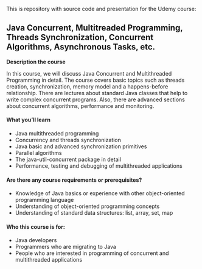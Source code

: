 
This is repository with source code and presentation for the Udemy course:
## **Java Concurrent, Multitreaded Programming, Threads Synchronization, Concurrent Algorithms, Asynchronous Tasks, etc.**

**Description the course**

In this course, we will discuss Java Concurrent and Multithreaded Programming in detail. The course covers basic topics such as threads creation, synchronization, memory model and a happens-before relationship. There are lectures about standard Java classes that help to write complex concurrent programs. Also, there are advanced sections about concurrent algorithms, performance and monitoring.

#### What you’ll learn

-   Java multithreaded programming
-   Concurrency and threads synchronization
-   Java basic and advanced synchronization primitives
-   Parallel algorithms
-   The java-util-concurrent package in detail
-   Performance, testing and debugging of multithreaded applications

#### Are there any course requirements or prerequisites?

-   Knowledge of Java basics or experience with other object-oriented programming language
-   Understanding of object-oriented programming concepts
-   Understanding of standard data structures: list, array, set, map

#### Who this course is for:

-   Java developers
-   Programmers who are migrating to Java
-   People who are interested in programming of concurrent and multithreaded applications
